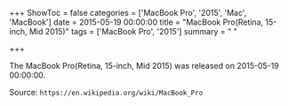 +++
ShowToc = false
categories = ['MacBook Pro', '2015', 'Mac', 'MacBook']
date = 2015-05-19 00:00:00
title = "MacBook Pro(Retina, 15-inch, Mid 2015)"
tags = ['MacBook Pro', '2015']
summary = " "

+++

The MacBook Pro(Retina, 15-inch, Mid 2015) was released on 2015-05-19 00:00:00.

Source: `https://en.wikipedia.org/wiki/MacBook_Pro`
